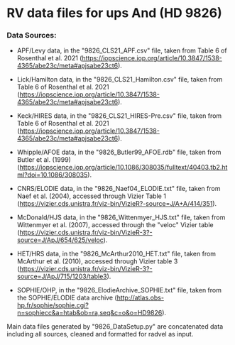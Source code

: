 # RV data files for ups And (HD 9826)

### Data Sources:
- APF/Levy data, in the "9826_CLS21_APF.csv" file, taken from Table 
6 of Rosenthal et al. 2021 
(https://iopscience.iop.org/article/10.3847/1538-4365/abe23c/meta#apjsabe23ct6).

- Lick/Hamilton data, in the "9826_CLS21_Hamilton.csv" file, taken from Table 
6 of Rosenthal et al. 2021 
(https://iopscience.iop.org/article/10.3847/1538-4365/abe23c/meta#apjsabe23ct6).

- Keck/HIRES data, in the "9826_CLS21_HIRES-Pre.csv" file, taken from Table 
6 of Rosenthal et al. 2021 
(https://iopscience.iop.org/article/10.3847/1538-4365/abe23c/meta#apjsabe23ct6).

- Whipple/AFOE data, in the 
"9826_Butler99_AFOE.rdb" file, taken from Butler et al. (1999) 
(https://iopscience.iop.org/article/10.1086/308035/fulltext/40403.tb2.html?doi=10.1086/308035).

- CNRS/ELODIE data, in the "9826_Naef04_ELODIE.txt" file, taken from 
Naef et al. (2004), accessed through Vizier Table 1 
(https://vizier.cds.unistra.fr/viz-bin/VizieR?-source=J/A+A/414/351).

- McDonald/HJS data, in the "9826_Wittenmyer_HJS.txt" file, taken from 
Wittenmyer et al. (2007), accessed through the "veloc" Vizier table 
(https://vizier.cds.unistra.fr/viz-bin/VizieR-3?-source=J/ApJ/654/625/veloc).

- HET/HRS data, in the "9826_McArthur2010_HET.txt" file, taken from 
McArthur et al. (2010), accessed through Vizier table 3 
(https://vizier.cds.unistra.fr/viz-bin/VizieR-3?-source=J/ApJ/715/1203/table3).

- SOPHIE/OHP, in the "9826_ElodieArchive_SOPHIE.txt" file, taken from the
SOPHIE/ELODIE data archive 
(http://atlas.obs-hp.fr/sophie/sophie.cgi?n=sophiecc&a=htab&ob=ra,seq&c=o&o=HD9826).


Main data files generated by "9826_DataSetup.py" are concatenated data 
including all sources, cleaned and formatted for radvel as input.



